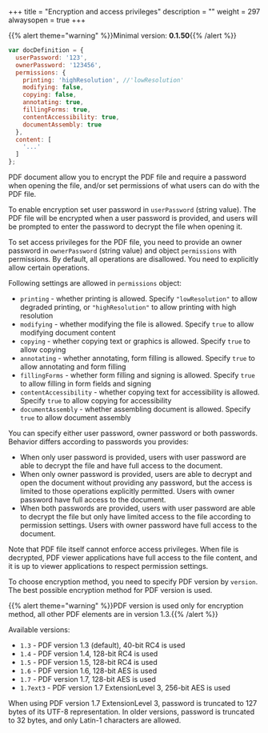 +++
title = "Encryption and access privileges"
description = ""
weight = 297
alwaysopen = true
+++

{{% alert theme="warning" %}}Minimal version: **0.1.50**{{% /alert %}}

```js
var docDefinition = {
  userPassword: '123',
  ownerPassword: '123456',
  permissions: {
    printing: 'highResolution', //'lowResolution'
    modifying: false,
    copying: false,
    annotating: true,
    fillingForms: true,
    contentAccessibility: true,
    documentAssembly: true
  },
  content: [
    '...'
  ]
};
```

PDF document allow you to encrypt the PDF file and require a password when opening the file,
and/or set permissions of what users can do with the PDF file.

To enable encryption set user password in `userPassword` (string value). The PDF file will
be encrypted when a user password is provided, and users will be prompted to enter the password
to decrypt the file when opening it.

To set access privileges for the PDF file, you need to provide an owner password in `ownerPassword` (string value)
and object `permissions` with permissions. By default, all operations are disallowed.
You need to explicitly allow certain operations.

Following settings are allowed in `permissions` object:

- `printing` - whether printing is allowed. Specify `"lowResolution"` to allow degraded printing, or `"highResolution"` to allow printing with high resolution
- `modifying` - whether modifying the file is allowed. Specify `true` to allow modifying document content
- `copying` - whether copying text or graphics is allowed. Specify `true` to allow copying
- `annotating` - whether annotating, form filling is allowed. Specify `true` to allow annotating and form filling
- `fillingForms` - whether form filling and signing is allowed. Specify `true` to allow filling in form fields and signing
- `contentAccessibility` - whether copying text for accessibility is allowed. Specify `true` to allow copying for accessibility
- `documentAssembly` - whether assembling document is allowed. Specify `true` to allow document assembly

You can specify either user password, owner password or both passwords.
Behavior differs according to passwords you provides:

- When only user password is provided,
  users with user password are able to decrypt the file and have full access to the document.
- When only owner password is provided,
  users are able to decrypt and open the document without providing any password,
  but the access is limited to those operations explicitly permitted.
  Users with owner password have full access to the document.
- When both passwords are provided,
  users with user password are able to decrypt the file
  but only have limited access to the file according to permission settings.
  Users with owner password have full access to the document.

Note that PDF file itself cannot enforce access privileges.
When file is decrypted, PDF viewer applications have full access to the file content,
and it is up to viewer applications to respect permission settings.

To choose encryption method, you need to specify PDF version by `version`.
The best possible encryption method for PDF version is used.

{{% alert theme="warning" %}}PDF version is used only for encryption method, all other PDF elements are in version 1.3.{{% /alert %}}

Available versions:

- `1.3` - PDF version 1.3 (default), 40-bit RC4 is used
- `1.4` - PDF version 1.4, 128-bit RC4 is used
- `1.5` - PDF version 1.5, 128-bit RC4 is used
- `1.6` - PDF version 1.6, 128-bit AES is used
- `1.7` - PDF version 1.7, 128-bit AES is used
- `1.7ext3` - PDF version 1.7 ExtensionLevel 3, 256-bit AES is used

When using PDF version 1.7 ExtensionLevel 3, password is truncated to 127 bytes of its UTF-8 representation.
In older versions, password is truncated to 32 bytes, and only Latin-1 characters are allowed.
